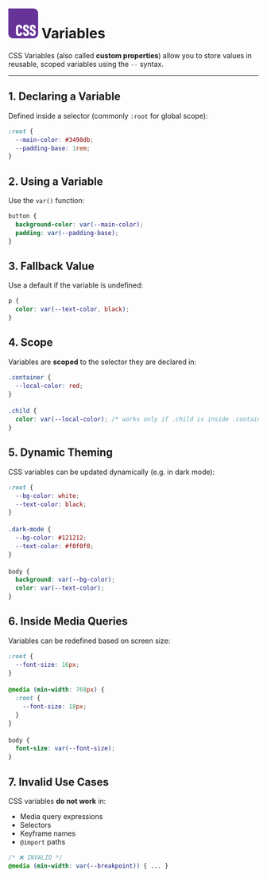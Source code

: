 # ![ ](../assets/css-logo.svg) Variables

CSS Variables (also called **custom properties**) allow you to store values in reusable, scoped variables using the `--` syntax.

---

## 1. Declaring a Variable

Defined inside a selector (commonly `:root` for global scope):

```css
:root {
  --main-color: #3498db;
  --padding-base: 1rem;
}
```

## 2. Using a Variable

Use the `var()` function:

```css
button {
  background-color: var(--main-color);
  padding: var(--padding-base);
}
```

## 3. Fallback Value

Use a default if the variable is undefined:

```css
p {
  color: var(--text-color, black);
}
```

## 4. Scope

Variables are **scoped** to the selector they are declared in:

```css
.container {
  --local-color: red;
}

.child {
  color: var(--local-color); /* works only if .child is inside .container */
}
```

## 5. Dynamic Theming

CSS variables can be updated dynamically (e.g. in dark mode):

```css
:root {
  --bg-color: white;
  --text-color: black;
}

.dark-mode {
  --bg-color: #121212;
  --text-color: #f0f0f0;
}

body {
  background: var(--bg-color);
  color: var(--text-color);
}
```

## 6. Inside Media Queries

Variables can be redefined based on screen size:

```css
:root {
  --font-size: 16px;
}

@media (min-width: 768px) {
  :root {
    --font-size: 18px;
  }
}

body {
  font-size: var(--font-size);
}
```

## 7. Invalid Use Cases

CSS variables **do not work** in:

* Media query expressions
* Selectors
* Keyframe names
* `@import` paths

```css
/* ❌ INVALID */
@media (min-width: var(--breakpoint)) { ... }
```
